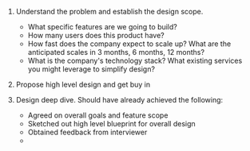 1. Understand the problem and establish the design scope.
    - What specific features are we going to build?
    - How many users does this product have?
    - How fast does the company expect to scale up? What are the anticipated scales in 3 months, 6 months, 12 months?
    - What is the company's technology stack? What existing services you might leverage to simplify design?

2. Propose high level design and get buy in

3. Design deep dive.
    Should have already achieved the following:
    - Agreed on overall goals and feature scope
    - Sketched out high level blueprint for overall design
    - Obtained feedback from interviewer
    - 